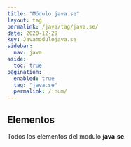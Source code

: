 ```yaml
---
title: "Módulo java.se"
layout: tag
permalink: /java/tag/java.se/
date: 2020-12-29
key: Javamodulojava.se
sidebar: 
  nav: java
aside: 
  toc: true
pagination: 
  enabled: true
  tag: "java.se"
  permalink: /:num/
---
```


<h2>Elementos</h2>
Todos los elementos del modulo <strong>java.se</strong>
